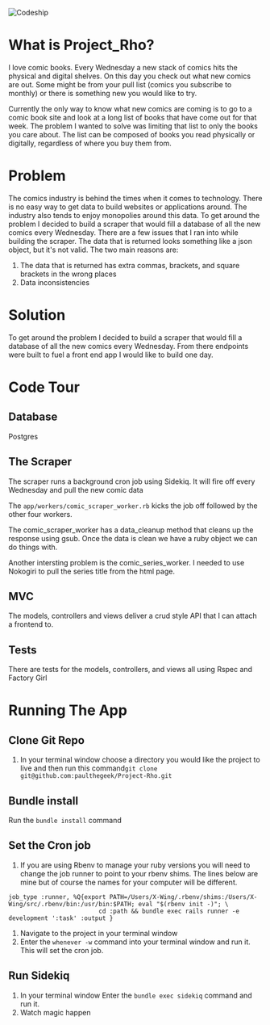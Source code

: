 ![Codeship](https://codeship.com/projects/f8299b80-2e38-0132-d30c-4adef3b19db7/status?branch=master)

# What is Project_Rho?

I love comic books. Every Wednesday a new stack
of comics hits the physical and digital shelves. On this
day you check out what new comics are out. Some might be
from your pull list (comics you subscribe to monthly) or
there is something new you would like to try.

Currently the only way to know what new comics are coming
is to go to a comic book site and look at a long list
of books that have come out for that week. The problem I
wanted to solve was limiting that list to only the books
you care about. The list can be composed of books you read physically or digitally, regardless of where you buy them from.


# Problem
The comics industry is behind the times when it comes to technology. There is no
easy way to get data to build websites or applications around. The industry also
tends to enjoy monopolies around this data. To get around the problem I decided
to build a scraper that would fill a database of all the new comics every Wednesday.
There are a few issues that I ran into while building the scraper. The data that
is returned looks something like a json object, but it's not valid. The two main reasons are:
 1. The data that is returned has extra commas, brackets, and square brackets in the wrong places
 2. Data inconsistencies

# Solution
To get around the problem I decided to build a scraper that would fill a database
of all the new comics every Wednesday. From there endpoints were built to fuel
a front end app I would like to build one day.

# Code Tour

## Database
Postgres

## The Scraper
The scraper runs a background cron job using Sidekiq. It will fire off every Wednesday
and pull the new comic data

The ```app/workers/comic_scraper_worker.rb``` kicks the job off followed by the other four workers.

The comic_scraper_worker has a data_cleanup method that cleans up the response
using gsub. Once the data is clean we have a ruby object we can do things with.

Another intersting problem is the comic_series_worker. I needed to use Nokogiri to
pull the series title from the html page.

## MVC

The models, controllers and views deliver a crud style API that I can attach a frontend to.

## Tests
There are tests for the models, controllers, and views all using Rspec and Factory Girl

# Running The App

## Clone Git Repo
1. In your terminal window choose a directory you would like the project to live and then run this command```git clone git@github.com:paulthegeek/Project-Rho.git```

## Bundle install
Run the ```bundle install``` command

## Set the Cron job
1. If you are using Rbenv to manage your ruby versions you will need to change the job runner to point to your rbenv shims. The lines below are mine but of course the names for your computer will be different.
```
job_type :runner, %Q{export PATH=/Users/X-Wing/.rbenv/shims:/Users/X-Wing/src/.rbenv/bin:/usr/bin:$PATH; eval "$(rbenv init -)"; \
                         cd :path && bundle exec rails runner -e development ':task' :output }
```
1. Navigate to the project in your terminal window
2. Enter the ```whenever -w``` command into your terminal window and run it. This will set the cron job.

## Run Sidekiq
1. In your terminal window Enter the ```bundle exec sidekiq``` command and run it.
2. Watch magic happen
